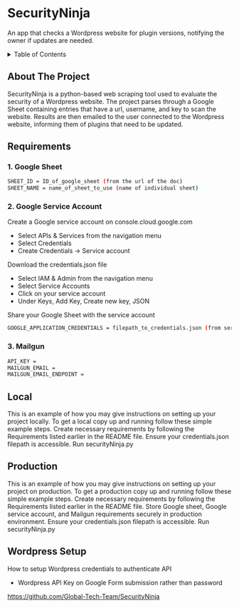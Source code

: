 # SecurityNinja

An app that checks a Wordpress website for plugin versions, notifying the owner if updates are needed.

<details>
  <summary>Table of Contents</summary>
  <ol>
    <li><a href="#about-the-project">About The Project</a></li>
    <li>
      <a href="#requirements">Requirements</a>
      <ul>
        <li><a href="#local">Local</a></li>
        <li><a href="#production">Production</a></li>
      </ul>
    </li>
    <li><a href="#wordpress-setup">Wordpress Setup</a></li>
  </ol>
</details>

## About The Project

SecurityNinja is a python-based web scraping tool used to evaluate the security of a Wordpress website. The project parses through a Google Sheet containing entries that have a url, username, and key to scan the website. Results are then emailed to the user connected to the Wordpress website, informing them of plugins that need to be updated.

## Requirements

### 1. Google Sheet
   ```sh
   SHEET_ID = ID_of_google_sheet (from the url of the doc)
   SHEET_NAME = name_of_sheet_to_use (name of individual sheet)
   ```
### 2. Google Service Account
   Create a Google service account on console.cloud.google.com
   - Select APIs & Services from the navigation menu
   - Select Credentials
   - Create Credentials -> Service account

   Download the credentials.json file
   - Select IAM & Admin from the navigation menu
   - Select Service Accounts
   - Click on your service account
   - Under Keys, Add Key, Create new key, JSON

   Share your Google Sheet with the service account
   ```sh
   GOOGLE_APPLICATION_CREDENTIALS = filepath_to_credentials.json (from service account)
   ```
### 3. Mailgun
   ```sh
   API_KEY =
   MAILGUN_EMAIL =
   MAILGUN_EMAIL_ENDPOINT =
   ```

## Local

This is an example of how you may give instructions on setting up your project locally.
To get a local copy up and running follow these simple example steps.
Create necessary requirements by following the Requirements listed earlier in the README file.
Ensure your credentials.json filepath is accessible.
Run securityNinja.py

## Production

This is an example of how you may give instructions on setting up your project on production.
To get a production copy up and running follow these simple example steps.
Create necessary requirements by following the Requirements listed earlier in the README file.
Store Google sheet, Google service account, and Mailgun requirements securely in production environment.
Ensure your credentials.json filepath is accessible.
Run securityNinja.py

## Wordpress Setup

How to setup Wordpress credentials to authenticate API
- Wordpress API Key on Google Form submission rather than password

https://github.com/Global-Tech-Team/SecurityNinja
